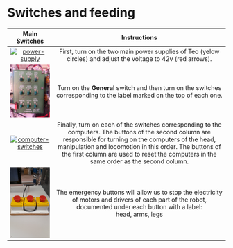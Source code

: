 # Switches and feeding

| **Main Switches** | **Instructions** |
| --- | --- |
| <a href="fig/power-supply.jpg"><div align="center"><img alt="power-supply" src="fig/power-supply.jpg" width="200" /></div></a> | <div align="center"> First, turn on the two main power supplies of Teo (yelow circles) and adjust the voltage to 42v (red arrows).</div>|
| <a href="fig/main-switches.jpg"><div align="center"><img alt="main-switches" src="fig/main-switches.jpg" width="200" /></div></a> | <div align="center"> Turn on the <strong>General</strong> switch and then turn on the switches corresponding to the label marked on the top of each one.</div> |
| <a href="fig/pc-switches.jpg"><div align="center"><img alt="computer-switches" src="fig/pc-switches.jpg" width="200" /></div></a> | <div align="center"> Finally, turn on each of the switches corresponding to the computers. The buttons of the second column are responsible for turning on the computers of the head, manipulation and locomotion in this order. The buttons of the first column are used to reset the computers in the same order as the second column. </div> |
| <a href="fig/emergency-buttons.jpg"><div align="center"><img alt="emergency-buttons" src="fig/emergency-buttons.jpg" width="200" /></div></a> | <div align="center"> The emergency buttons will allow us to stop the electricity of motors and drivers of each part of the robot, documented under each button with a label: <br> head, arms, legs </div> |

